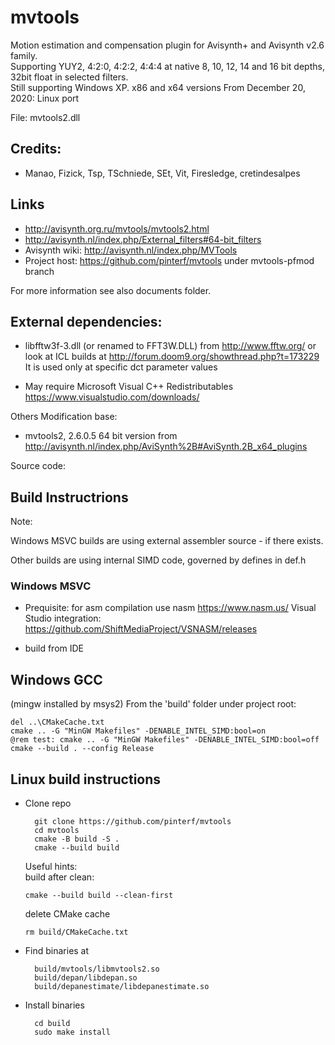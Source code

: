 # mvtools
Motion estimation and compensation plugin for Avisynth+ and Avisynth v2.6 family.\
Supporting YUY2, 4:2:0, 4:2:2, 4:4:4 at native 8, 10, 12, 14 and 16 bit depths, 32bit float in selected filters.\
Still supporting Windows XP.
x86 and x64 versions
From December 20, 2020: Linux port

File: mvtools2.dll

## Credits: 

- Manao, Fizick, Tsp, TSchniede, SEt, Vit, Firesledge, cretindesalpes 

## Links

- http://avisynth.org.ru/mvtools/mvtools2.html
- http://avisynth.nl/index.php/External_filters#64-bit_filters 
- Avisynth wiki: http://avisynth.nl/index.php/MVTools
- Project host: https://github.com/pinterf/mvtools under mvtools-pfmod branch

For more information see also documents folder.

## External dependencies: 

- libfftw3f-3.dll (or renamed to FFT3W.DLL)
from http://www.fftw.org/ or look at ICL builds at http://forum.doom9.org/showthread.php?t=173229
  It is used only at specific dct parameter values
  
- May require Microsoft Visual C++ Redistributables https://www.visualstudio.com/downloads/
  

Others
Modification base:

- mvtools2, 2.6.0.5 64 bit version from
http://avisynth.nl/index.php/AviSynth%2B#AviSynth.2B_x64_plugins

Source code:

## Build Instructrions

Note:

Windows MSVC builds are using external assembler source - if there exists.

Other builds are using internal SIMD code, governed by defines in def.h

### Windows MSVC

- Prequisite: for asm compilation use nasm https://www.nasm.us/ 
  Visual Studio integration: https://github.com/ShiftMediaProject/VSNASM/releases

* build from IDE

## Windows GCC
(mingw installed by msys2)
From the 'build' folder under project root:

    del ..\CMakeCache.txt
    cmake .. -G "MinGW Makefiles" -DENABLE_INTEL_SIMD:bool=on
    @rem test: cmake .. -G "MinGW Makefiles" -DENABLE_INTEL_SIMD:bool=off
    cmake --build . --config Release  

## Linux build instructions

* Clone repo

        git clone https://github.com/pinterf/mvtools
        cd mvtools
        cmake -B build -S .
        cmake --build build

  Useful hints:        
  build after clean:

      cmake --build build --clean-first

  delete CMake cache

      rm build/CMakeCache.txt

* Find binaries at

        build/mvtools/libmvtools2.so
        build/depan/libdepan.so
        build/depanestimate/libdepanestimate.so

* Install binaries

        cd build
        sudo make install
